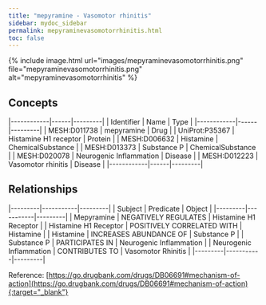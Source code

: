 ```yaml
---
title: "mepyramine - Vasomotor rhinitis"
sidebar: mydoc_sidebar
permalink: mepyraminevasomotorrhinitis.html
toc: false 
---
```


{% include image.html url="images/mepyraminevasomotorrhinitis.png" file="mepyraminevasomotorrhinitis.png" alt="mepyraminevasomotorrhinitis" %}

## Concepts

|------------|------|---------|
| Identifier | Name | Type    |
|------------|------|---------|
| MESH:D011738 | mepyramine | Drug |
| UniProt:P35367 | Histamine H1 receptor | Protein |
| MESH:D006632 | Histamine | ChemicalSubstance |
| MESH:D013373 | Substance P | ChemicalSubstance |
| MESH:D020078 | Neurogenic Inflammation | Disease |
| MESH:D012223 | Vasomotor rhinitis | Disease |
|------------|------|---------|

## Relationships

|---------|-----------|---------|
| Subject | Predicate | Object  |
|---------|-----------|---------|
| Mepyramine | NEGATIVELY REGULATES | Histamine H1 Receptor |
| Histamine H1 Receptor | POSITIVELY CORRELATED WITH | Histamine |
| Histamine | INCREASES ABUNDANCE OF | Substance P |
| Substance P | PARTICIPATES IN | Neurogenic Inflammation |
| Neurogenic Inflammation | CONTRIBUTES TO | Vasomotor Rhinitis |
|---------|-----------|---------|

Reference: [https://go.drugbank.com/drugs/DB06691#mechanism-of-action](https://go.drugbank.com/drugs/DB06691#mechanism-of-action){:target="_blank"}